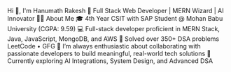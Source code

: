 Hi 👋, I'm Hanumath Rakesh
🚀 Full Stack Web Developer | MERN Wizard | AI Innovator
👨‍💻 About Me
🎓 4th Year CSIT with SAP Student @ Mohan Babu University (CGPA: 9.59)
💻 Full-stack developer proficient in MERN Stack, Java, JavaScript, MongoDB, and AWS
🧠 Solved over 350+ DSA problems
LeetCode • GFG
🤝 I’m always enthusiastic about collaborating with passionate developers to build meaningful, real-world tech solutions
🚀 Currently exploring AI Integrations, System Design, and Advanced DSA
